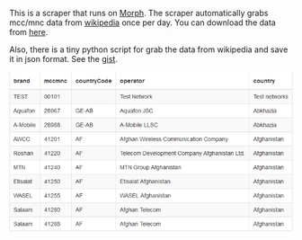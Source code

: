 This is a scraper that runs on [Morph](https://morph.io).
The scraper automatically grabs mcc/mnc data from [wikipedia](https://en.wikipedia.org/wiki/Mobile_country_code) once per day.
You can download the data from [here](https://morph.io/vladimirgamalian/wiki_mcc_mnc).

Also, there is a tiny python script for grab the data from wikipedia and save it in json format. See the [gist](https://gist.github.com/vladimirgamalian/f30264f0fbda5d6d9171).


![sample](/sample.png?raw=true)
